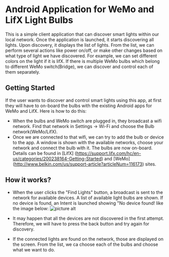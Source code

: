 # Android Application for WeMo and LifX Light Bulbs

This is a simple client application that can discover smart lights within our local network. Once the application is launched, it starts discovering all lights. Upon discovery, it displays the list of lights. From the list, we can perform several actions like power on/off, or make other changes based on what type of light we have discovered. For example, we can set different colors on the light if it is lifX. If there is multiple WeMo bulbs which belong to different WeMo switch(Bridge), we can discover and control each of them separately. 

## Getting Started

If the user wants to discover and control smart lights using this app, at first they will have to on-board the bulbs with the existing Android apps for WeMo and LifX. Here is how to do this:

* When the bulbs and WeMo switch are plugged in, they broadcast a wifi network. Find that network in Settings -> Wi-Fi and choose the Bulb network(WeMo/LifX).  
* Once we are connected to that wifi, we can try to add the bulb or device to the app. A window is shown with the available networks, choose your network and connect the bulb with it. The bulbs are now on-board. Details can be found in [LifX] (https://support.lifx.com/hc/en-us/categories/200238164-Getting-Started) and [WeMo] (http://www.belkin.com/us/support-article?articleNum=116173) sites.


## How it works?
* When the user clicks the "Find Lights" button, a broadcast is sent to the network for available devices. A list of available light bulbs are shown. If no device is found, an Intent is launched showing "No device found! like the image below:
![picture alt](/home/kaynat/Downloads/Screenshot_20160810-000216.png)

* It may happen that all the devices are not discovered in the first attempt. Therefore, we will have to press the back button and try again for discovery.

* If the connected lights are found on the network, those are displayed on the screen. From the list, we ca choose each of the bulbs and choose what we want to do.






